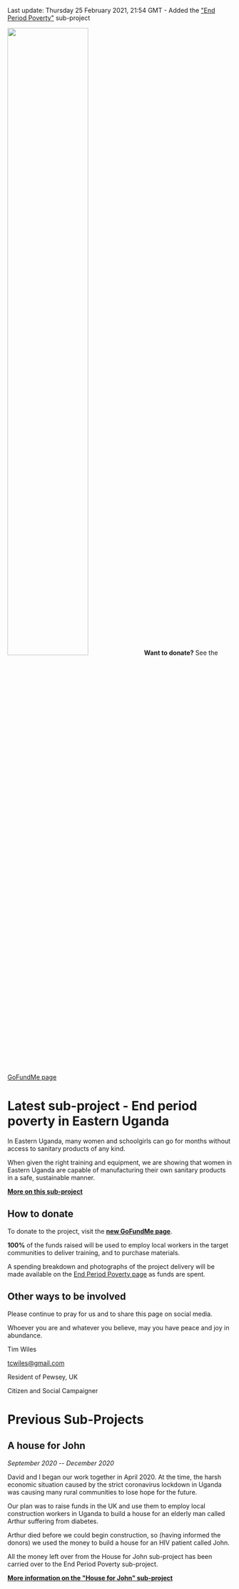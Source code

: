 
Last update: Thursday 25 February 2021, 21:54 GMT - Added the ["End Period Poverty"](end-period-poverty/index.md) sub-project

<noscript>
<img src="end-period-poverty/holding-banner.jpg" width="60%"/>
  <strong>Want to donate?</strong> See the <a href="https://www.gofundme.com/f/end-period-poverty-in-eastern-uganda?utm_source=customer&utm_medium=copy_link&utm_campaign=p_cf+share-flow-1">GoFundMe page</a>  
  
</noscript>

<div class="gfm-embed" data-url="https://www.gofundme.com/f/end-period-poverty-in-eastern-uganda/widget/large"></div>

<script defer src="https://www.gofundme.com/static/js/embed.js"></script>

# Latest sub-project - End period poverty in Eastern Uganda 

In Eastern Uganda, many women and schoolgirls can go for months without access to sanitary products of any kind. 

When given the right training and equipment, we are showing that women in Eastern Uganda are capable of manufacturing their own sanitary products in a safe, sustainable manner.


[**More on this sub-project**](End-period-poverty/index.md) 

## How to donate

<div class="gfm-embed" data-url="https://www.gofundme.com/f/end-period-poverty-in-eastern-uganda/widget/small"></div>

To donate to the project, visit the [**new GoFundMe page**](https://www.gofundme.com/f/end-period-poverty-in-eastern-uganda/).

**100%** of the funds raised will be used to employ local workers in the target communities to deliver training, and to purchase materials.

A spending breakdown and photographs of the project delivery will be made available on the [End Period Poverty page](End-period-poverty/index.md) as funds are spent.  

## Other ways to be involved 

Please continue to pray for us and to share this page on social media. 

Whoever you are and whatever you believe, may you have peace and joy in abundance. 

Tim Wiles

tcwiles@gmail.com 

Resident of Pewsey, UK

Citizen and Social Campaigner

<div class="gfm-embed" data-url="https://www.gofundme.com/f/end-period-poverty-in-eastern-uganda/widget/medium"></div>


# Previous Sub-Projects

## A house for John

*September 2020 -- December 2020*

David and I began our work together in April 2020. At the time, the harsh economic situation caused by the strict coronavirus lockdown in Uganda was causing many rural communities to lose hope for the future.

Our plan was to raise funds in the UK and use them to employ local construction workers in Uganda to build a house for an elderly man called Arthur suffering from diabetes.

Arthur died before we could begin construction, so (having informed the donors) we used the money to build a house for an HIV patient called John.

All the money left over from the House for John sub-project has been carried over to the End Period Poverty sub-project. 

[**More information on the "House for John" sub-project**](house-for-john/index.md)



<div class="gfm-embed" data-url="https://www.gofundme.com/f/end-period-poverty-in-eastern-uganda/widget/large"></div>



